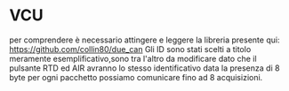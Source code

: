# VCU
per comprendere è necessario attingere e leggere la libreria presente qui: https://github.com/collin80/due_can
Gli ID sono stati scelti a titolo meramente esemplificativo,sono tra l'altro da modificare dato che il pulsante RTD ed AIR avranno
lo stesso identificativo data la presenza di 8 byte per ogni pacchetto possiamo comunicare fino ad 8 acquisizioni.
